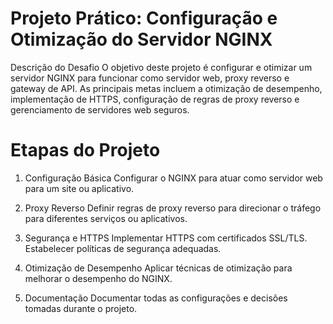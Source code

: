 # Projeto Prático: Configuração e Otimização do Servidor NGINX

Descrição do Desafio
O objetivo deste projeto é configurar e otimizar um servidor NGINX para funcionar como servidor web, proxy reverso e gateway de API. As principais metas incluem a otimização de desempenho, implementação de HTTPS, configuração de regras de proxy reverso e gerenciamento de servidores web seguros.

# Etapas do Projeto

1. Configuração Básica
Configurar o NGINX para atuar como servidor web para um site ou aplicativo.

3. Proxy Reverso
Definir regras de proxy reverso para direcionar o tráfego para diferentes serviços ou aplicativos.

5. Segurança e HTTPS
Implementar HTTPS com certificados SSL/TLS.
Estabelecer políticas de segurança adequadas.

7. Otimização de Desempenho
Aplicar técnicas de otimização para melhorar o desempenho do NGINX.

9. Documentação
Documentar todas as configurações e decisões tomadas durante o projeto.
